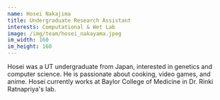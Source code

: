 ```yaml
---
name: Hosei Nakajima
title: Undergraduate Research Assistant
interests: Computational & Wet Lab
image: /img/team/hosei_nakayama.jpeg
im_width: 160
im_height: 160
---
```


Hosei was a UT undergraduate from Japan, interested in genetics and computer science.
He is passionate about cooking, video games, and anime. Hosei currently works at Baylor College of Medicine in Dr. Rinki Ratnapriya's lab. 
